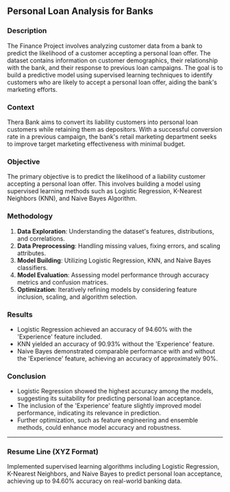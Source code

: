 ## Personal Loan Analysis for Banks

### Description
The Finance Project involves analyzing customer data from a bank to predict the likelihood of a customer accepting a personal loan offer. The dataset contains information on customer demographics, their relationship with the bank, and their response to previous loan campaigns. The goal is to build a predictive model using supervised learning techniques to identify customers who are likely to accept a personal loan offer, aiding the bank's marketing efforts.

### Context
Thera Bank aims to convert its liability customers into personal loan customers while retaining them as depositors. With a successful conversion rate in a previous campaign, the bank's retail marketing department seeks to improve target marketing effectiveness with minimal budget.

### Objective
The primary objective is to predict the likelihood of a liability customer accepting a personal loan offer. This involves building a model using supervised learning methods such as Logistic Regression, K-Nearest Neighbors (KNN), and Naive Bayes Algorithm.

### Methodology
1. **Data Exploration**: Understanding the dataset's features, distributions, and correlations.
2. **Data Preprocessing**: Handling missing values, fixing errors, and scaling attributes.
3. **Model Building**: Utilizing Logistic Regression, KNN, and Naive Bayes classifiers.
4. **Model Evaluation**: Assessing model performance through accuracy metrics and confusion matrices.
5. **Optimization**: Iteratively refining models by considering feature inclusion, scaling, and algorithm selection.

### Results
- Logistic Regression achieved an accuracy of 94.60% with the 'Experience' feature included.
- KNN yielded an accuracy of 90.93% without the 'Experience' feature.
- Naive Bayes demonstrated comparable performance with and without the 'Experience' feature, achieving an accuracy of approximately 90%.

### Conclusion
- Logistic Regression showed the highest accuracy among the models, suggesting its suitability for predicting personal loan acceptance.
- The inclusion of the 'Experience' feature slightly improved model performance, indicating its relevance in prediction.
- Further optimization, such as feature engineering and ensemble methods, could enhance model accuracy and robustness.

---

### Resume Line (XYZ Format)
Implemented supervised learning algorithms including Logistic Regression, K-Nearest Neighbors, and Naive Bayes to predict personal loan acceptance, achieving up to 94.60% accuracy on real-world banking data.
